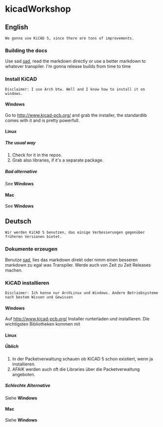 # kicadWorkshop

## English

    We gonna use KiCAD 5, since there are tons of improvements. 

### Building the docs

Use sad [sad](https://github.com/morgulbrut/sad), read the markdown directly or use a better markdown to whatever transpiler.
I'm gonna release builds from time to time

### Install KiCAD 

    Disclaimer: I use Arch btw. Well and I know how to install it on windows.

#### Windows

Go to http://www.kicad-pcb.org/ and grab the installer, the standardlib comes with it and is pretty powerfull.

#### Linux

##### The usual way

1. Check for it in the repos.
2. Grab also libraries, if it's a separate package.

##### Bad alternative

See **Windows**

#### Mac

See **Windows**

## Deutsch

    Wir werden KiCAD 5 benutzen, das einige Verbesserungen gegenüber früheren Versionen bietet. 

### Dokumente erzeugen

Benutze [sad](https://github.com/morgulbrut/sad), lies das markdown direkt oder nimm einen besseren markdown zu egal was Transpiler.
Werde auch von Zeit zu Zeit Releases machen.

### KiCAD installieren

    Disclaimer: Ich kenne nur ArchLinux und Windows. Andere Betriebsysteme nach bestem Wissen und Gewissen

#### Windows

Auf http://www.kicad-pcb.org/ Installer runterladen und installieren. Die wichtigsten Bibliotheken kommen mit

#### Linux

##### Üblich

1. In der Packetverwaltung schauen ob KiCAD 5 schon existiert, wenn ja installieren.
2. AFAIK werden auch oft die Libraries über die Packetverwaltung angeboten.

##### Schlechte Alternative

Siehe **Windows**

#### Mac

Siehe **Windows**
